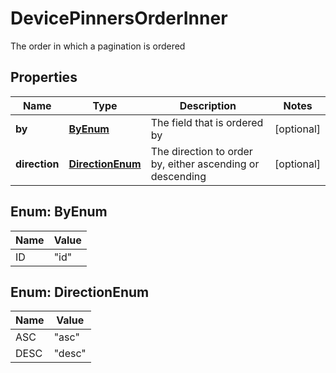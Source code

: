 

# DevicePinnersOrderInner

The order in which a pagination is ordered

## Properties

| Name | Type | Description | Notes |
|------------ | ------------- | ------------- | -------------|
|**by** | [**ByEnum**](#ByEnum) | The field that is ordered by |  [optional] |
|**direction** | [**DirectionEnum**](#DirectionEnum) | The direction to order by, either ascending or descending |  [optional] |



## Enum: ByEnum

| Name | Value |
|---- | -----|
| ID | &quot;id&quot; |



## Enum: DirectionEnum

| Name | Value |
|---- | -----|
| ASC | &quot;asc&quot; |
| DESC | &quot;desc&quot; |



